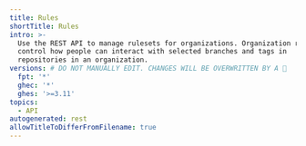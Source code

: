 ```yaml
---
title: Rules
shortTitle: Rules
intro: >-
  Use the REST API to manage rulesets for organizations. Organization rulesets
  control how people can interact with selected branches and tags in
  repositories in an organization.
versions: # DO NOT MANUALLY EDIT. CHANGES WILL BE OVERWRITTEN BY A 🤖
  fpt: '*'
  ghec: '*'
  ghes: '>=3.11'
topics:
  - API
autogenerated: rest
allowTitleToDifferFromFilename: true
---
```


<!-- Content after this section is automatically generated -->

